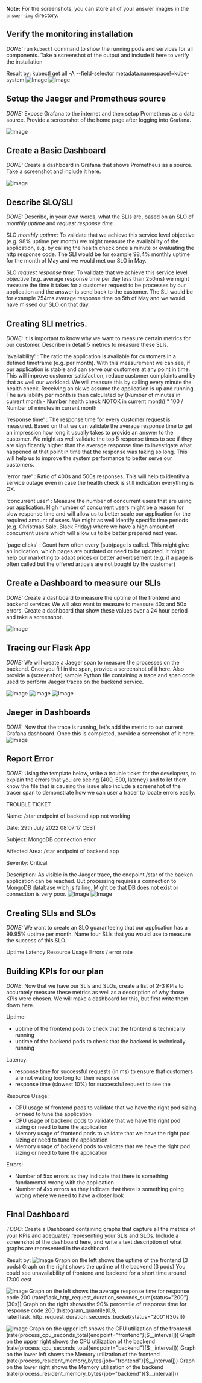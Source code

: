 **Note:** For the screenshots, you can store all of your answer images in the `answer-img` directory.

## Verify the monitoring installation

*DONE:* run `kubectl` command to show the running pods and services for all components. Take a screenshot of the output and include it here to verify the installation

Result by: 
kubectl get all -A --field-selector metadata.namespace!=kube-system
![Image](answer-img/Kubernetes_Details1.PNG)
![Image](answer-img/Kubernetes_Details2.PNG)

## Setup the Jaeger and Prometheus source
*DONE:* Expose Grafana to the internet and then setup Prometheus as a data source. Provide a screenshot of the home page after logging into Grafana.

![Image](answer-img/Grafana_Homepage.PNG)

## Create a Basic Dashboard
*DONE:* Create a dashboard in Grafana that shows Prometheus as a source. Take a screenshot and include it here.

![Image](answer-img/Grafana_Prometheus.PNG)

## Describe SLO/SLI
*DONE:* Describe, in your own words, what the SLIs are, based on an SLO of *monthly uptime* and *request response time*.

SLO *monthly uptime*: To validate that we achieve this service level objective (e.g. 98% uptime per month) we might measure the availability of the application, e.g. by calling the health check once a minute or evaluating the http response code. The SLI would be for example 98,4% monthly uptime for the month of May and we would met our SLO in May.

SLO *request response time*: To validate that we achieve this service level objective (e.g. average response time per day less than 250ms) we might measure the time it takes for a customer request to be processes by our application and the answer is send back to the customer. The SLI would be for example 254ms average response time on 5th of May and we would have missed our SLO on that day.

## Creating SLI metrics.
*DONE:* It is important to know why we want to measure certain metrics for our customer. Describe in detail 5 metrics to measure these SLIs. 

'availability' : The ratio the application is available for customers in a defined timeframe (e.g. per month). With this measurement we can see, if our application is stable and can serve our customers at any point in time. This will improve customer satisfaction, reduce customer complaints and by that as well our workload. We will measure this by calling every minute the health check. Receiving an ok we assume the application is up and running. The availability per month is then calculated by (Number of minutes in current month - Number health check NOTOK in current month) * 100 / Number of minutes in current month

'response time' : The response time for every customer request is measured. Based on that we can validate the average response time to get an impression how long it usually takes to provide an answer to the customer. We might as well validate the top 5 response times to see if they are significantly higher than the average response time to investigate what happened at that point in time that the response was taking so long. This will help us to improve the system performance to better serve our customers. 

'error rate' : Ratio of 400s and 500s responses. This will help to identify a service outage even in case the health check is still indication everything is OK.

'concurrent user' : Measure the number of concurrent users that are using our application. High number of concurrent users might be a reason for slow response time and will allow us to better scale our application for the required amount of users. We might as well identify specific time periods (e.g. Christmas Sale, Black Friday) where we have a high amount of concurrent users which will allow us to be better prepared next year.

'page clicks' : Count how often every (sub)page is called. This might give an indication, which pages are outdated or need to be updated. It might help our marketing to adapt prices or better advertisement (e.g. if a page is often called but the offered articels are not bought by the customer)

## Create a Dashboard to measure our SLIs
*DONE:* Create a dashboard to measure the uptime of the frontend and backend services We will also want to measure to measure 40x and 50x errors. Create a dashboard that show these values over a 24 hour period and take a screenshot.

![Image](answer-img/Grafana_Dashboard.PNG)

## Tracing our Flask App
*DONE:*  We will create a Jaeger span to measure the processes on the backend. Once you fill in the span, provide a screenshot of it here. Also provide a (screenshot) sample Python file containing a trace and span code used to perform Jaeger traces on the backend service.

![Image](answer-img/Jaeger_Traces1.PNG)
![Image](answer-img/Jaeger_Traces2.PNG)
![Image](answer-img/Tracer_Python_Code.PNG)

## Jaeger in Dashboards
*DONE:* Now that the trace is running, let's add the metric to our current Grafana dashboard. Once this is completed, provide a screenshot of it here.
![Image](answer-img/Jaeger_Traces1.PNG)

## Report Error
*DONE:* Using the template below, write a trouble ticket for the developers, to explain the errors that you are seeing (400, 500, latency) and to let them know the file that is causing the issue also include a screenshot of the tracer span to demonstrate how we can user a tracer to locate errors easily.

TROUBLE TICKET

Name: /star endpoint of backend app not working

Date: 29th July 2022 08:07:17 CEST

Subject: MongoDB connection error

Affected Area: /star endpoint of backend app

Severity: Critical

Description: As visible in the Jaeger trace, the endpoint /star of the backen application can be reached. But processing requires a connection to MongoDB database wich is failing. Might be that DB does not exist or connection is very poor.
![Image](answer-img/Jaeger_500_Traces.PNG)
![Image](answer-img/Jaeger_500_Traces_Details.PNG)

## Creating SLIs and SLOs
*DONE:* We want to create an SLO guaranteeing that our application has a 99.95% uptime per month. Name four SLIs that you would use to measure the success of this SLO.

Uptime
Latency
Resource Usage
Errors / error rate 

## Building KPIs for our plan
*DONE*: Now that we have our SLIs and SLOs, create a list of 2-3 KPIs to accurately measure these metrics as well as a description of why those KPIs were chosen. We will make a dashboard for this, but first write them down here.

Uptime:
 - uptime of the frontend pods to check that the frontend is technically running
 - uptime of the backend pods to check that the backend is technically running

Latency:
 - response time for successful requests (in ms) to ensure that customers are not waiting too long for their response
 - response time (slowest 10%) for successful request to see the 

Resource Usage:
 - CPU usage of frontend pods to validate that we have the right pod sizing or need to tune the application
 - CPU usage of backend pods to validate that we have the right pod sizing or need to tune the application
 - Memory usage of frontend pods to validate that we have the right pod sizing or need to tune the application
 - Memory usage of backend pods to validate that we have the right pod sizing or need to tune the application

Errors:
 - Number of 5xx errors as they indicate that there is something fundamental wrong with the application
 - Number of 4xx errors as they indicate that there is something going wrong where we need to have a closer look    

## Final Dashboard
*TODO*: Create a Dashboard containing graphs that capture all the metrics of your KPIs and adequately representing your SLIs and SLOs. Include a screenshot of the dashboard here, and write a text description of what graphs are represented in the dashboard.  

Result by: 
![Image](answer-img/Grafana_Dashboard_Uptime.PNG)
Graph on the left shows the uptime of the frontend (3 pods)
Graph on the right shows the uptime of the backend (3 pods)
You could see unavailability of frontend and backend for a short time around 17:00 cest

![Image](answer-img/Grafana_Dashboard_Latency.PNG)
Graph on the left shows the average response time for response code 200 (rate(flask_http_request_duration_seconds_sum{status="200"}[30s])
Graph on the right shows the 90% percentile of response time for response code 200 (histogram_quantile(0.9, rate(flask_http_request_duration_seconds_bucket{status="200"}[30s]))

![Image](answer-img/Grafana_Dashboard_Utilization.PNG)
Graph on the upper left shows the CPU utilization of the frontend (rate(process_cpu_seconds_total{endpoint="frontend"}[$__interval])) 
Graph on the upper right shows the CPU utilization of the backend
(rate(process_cpu_seconds_total{endpoint="backend"}[$__interval])) 
Graph on the lower left shows the Memory utilization of the frontend (rate(process_resident_memory_bytes{job="frontend"}[$__interval])) 
Graph on the lower right shows the Memory utilization of the backend (rate(process_resident_memory_bytes{job="backend"}[$__interval])) 

